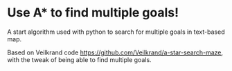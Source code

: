 # Use A* to find multiple goals!
A start algorithm used with python to search for multiple goals in text-based map.

Based on Veilkrand code https://github.com/Veilkrand/a-star-search-maze, with the tweak of being able to find multiple goals.
